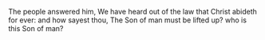 The people answered him, We have heard out of the law that Christ abideth for ever: and how sayest thou, The Son of man must be lifted up? who is this Son of man?
